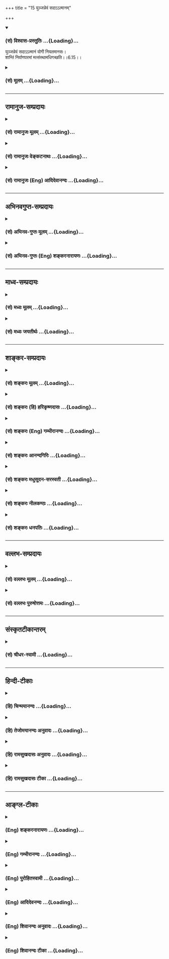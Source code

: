 +++
title = "15 युञ्जन्नेवं सदाऽऽत्मानम्"

+++
<div class="js_include" newlevelforh1="3" title="(सं) विश्वास-प्रस्तुतिः" unfilled url="/purANam/mahAbhAratam/06-bhIShma-parva/02-bhagavad-gItA-parva/saMskRtam/vishvAsa-prastutiH/06_Atma-saMyama-yogaH_a/15_yunjannevaM_sadA-.md">
<details open><summary><h3>(सं) विश्वास-प्रस्तुतिः ...{Loading}...</h3></summary>

युञ्जन्नेवं सदाऽऽत्मानं योगी नियतमानसः।  
शान्तिं निर्वाणपरमां मत्संस्थामधिगच्छति।।6.15।।
</details>
</div>
<div class="js_include collapsed" newlevelforh1="3" title="(सं) मूलम्" unfilled url="/purANam/mahAbhAratam/06-bhIShma-parva/02-bhagavad-gItA-parva/saMskRtam/mUlam/06_Atma-saMyama-yogaH_a/15_yunjannevaM_sadA-.md">
<details><summary><h3>(सं) मूलम् ...{Loading}...</h3></summary>

युञ्जन्नेवं सदाऽऽत्मानं योगी नियतमानसः।  
शान्तिं निर्वाणपरमां मत्संस्थामधिगच्छति।।6.15।।
</details>
</div>


_________________
## रामानुज-सम्प्रदायः
<div class="js_include collapsed" newlevelforh1="3" title="(सं) रामानुजः मूलम्" unfilled url="/purANam/mahAbhAratam/06-bhIShma-parva/02-bhagavad-gItA-parva/saMskRtam/rAmAnujaH/mUlam/06_Atma-saMyama-yogaH_a/15_yunjannevaM_sadA-.md">
<details><summary><h3>(सं) रामानुजः मूलम् ...{Loading}...</h3></summary>

।।6.15।।**एवं** मयि परस्मिन् ब्रह्मणि पुरुषोत्तमे मनसः शुभाश्रये **सदा
आत्मानं** मनो **युञ्जन् नियतमानसः** निश्चलमानसः
मत्स्पर्शपवित्रीकृतमानसतया निश्चलमानसः **मत्संस्थां निर्वाणपरमां
शान्तिम् अधिगच्छति** निर्वाणकाष्ठारूपां मत्संस्थां मयि संस्थितां
शान्तिम् अधिगच्छति। एवम् आत्मयोगम् आरभमाणस्य मनोनैर्मल्यहेतुभूतां मनसो
भगवति शुभाश्रये स्थितिम् अभिधाय अन्यद् अपि योगोपकरणम् आह

</details>
</div>
<div class="js_include collapsed" newlevelforh1="3" title="(सं) रामानुजः वेङ्कटनाथः" unfilled url="/purANam/mahAbhAratam/06-bhIShma-parva/02-bhagavad-gItA-parva/saMskRtam/rAmAnujaH/venkaTanAthaH/06_Atma-saMyama-yogaH_a/15_yunjannevaM_sadA-.md">
<details><summary><h3>(सं) रामानुजः वेङ्कटनाथः ...{Loading}...</h3></summary>

  
  
।।6.15।। जीवात्मयोगप्रकरणेमच्चित्तो मत्परः 6।14 इति परमात्मचिन्तनं
किमर्थं विधीयते इत्यत्रोच्यते युञ्जन्नेवम् इति। एवमित्यनुवादेमच्चित्तः
मत्परः इत्युक्तमच्छब्दाभिप्रेतं परत्वादिकं विवृण्वन्नाह एवं
मयीति। परस्मिन् ब्रह्मणीत्यनेन सर्वकारणत्वेन सर्वात्मत्वादिकं विवक्षितम्।
तथात्वेऽपि समस्तवैलक्षण्येन तद्गतदोषासंस्पर्शो
देवताविशेषनिष्कर्षश्चपुरुषोत्तमशब्दाभिप्रेतः। उक्ताकारविशिष्टत्वाच्च
मनसः शुभाश्रयत्वम्। एतेन
शुभाश्रयप्रकरणान्तरोक्तदिव्यमङ्गलविग्रहविशिष्टत्वमप्यभिप्रेतम्।
तत्रात्मशब्दः प्रकृतानुवादपरतया मनोविषयः। युञ्जन् इत्यस्य प्रयोजनं
नियतमानसत्वम् तच्च निश्चलमानसत्वम्। तदुत्पत्तौ
हेतोरवान्तरव्यापारोऽयमित्यभिप्रायेणाह मत्स्पर्शेति। मत्संस्थाम्
इत्यादिपरमप्रयोजनम्। निर्वाणपरमाम् इत्यत्र निर्वाणं परमं यस्या इति समासे
विशेषणव्यत्यासास्वारस्यम्। निर्वाणहेतुशान्तेश्चनियतमानसः इत्यनेन
सिद्धत्वात् पुनरुक्तिश्च स्यात् परमशब्दश्चास्वरसः अतो निर्वाणस्य
परमामिति समासः परमशब्दश्च परमावस्थाविषय इत्यभिप्रायेणाह निर्वाणकाष्ठेति।
परमात्मनि संस्थिता च शान्तिरशनायादिषडूर्भिराहित्यरूपा। यद्वामयि
संस्थितां शान्तिमित्येतदेवशुभाश्रये स्थितिम् इत्यन्तेन विवृतण्।  
  

</details>
</div>
<div class="js_include collapsed" newlevelforh1="3" title="(सं) रामानुजः (Eng) आदिदेवानन्दः" unfilled url="/purANam/mahAbhAratam/06-bhIShma-parva/02-bhagavad-gItA-parva/saMskRtam/rAmAnujaH/english/AdidevAnandaH/06_Atma-saMyama-yogaH_a/15_yunjannevaM_sadA-.md">
<details><summary><h3>(सं) रामानुजः (Eng) आदिदेवानन्दः ...{Loading}...</h3></summary>

6.15 'Ever applying his mind on Me,' i.e., the Supreme Brahman, the
Supreme Person and the holy and auspicious object of meditation, 'the
Yogin of controlled mind,' i.e., one having his mind steady because of
his being purified in mind through contact with Me, comes to the peace
which abides in Me, which is of the highest degree of beatitude. That
means he comes to the peace which is the supreme end of beatitude which
abides in Me. For the person who commences Yoga of the self, Sri Krsna,
after thus teaching how the mind should be fixed on the Lord, who is the
holy and auspicious object of meditation, proceeds in order to effect
the purification of the mind, to speak of the other side of Yoga:

</details>
</div>


_________________
## अभिनवगुप्त-सम्प्रदायः
<div class="js_include collapsed" newlevelforh1="3" title="(सं) अभिनव-गुप्तः मूलम्" unfilled url="/purANam/mahAbhAratam/06-bhIShma-parva/02-bhagavad-gItA-parva/saMskRtam/abhinava-guptaH/mUlam/06_Atma-saMyama-yogaH_a/15_yunjannevaM_sadA-.md">
<details><summary><h3>(सं) अभिनव-गुप्तः मूलम् ...{Loading}...</h3></summary>

।।6.10 6.15।। ननु जितात्मनः इत्युक्तम् तत्कथं तज्जय इत्याशङ्क्य
आरुरुक्षोः कश्चिदुपायः कायसमत्वादिकः +++(SN कायसमुद्धारकः)+++ चित्तसंयम
उपदिश्यते योगीत्यादि अधिगच्छतीत्यन्तम्। आत्मानं च चित्तं च युञ्जीत
एकाग्रीकुर्यात्। सततमिति न परिमितं कालम्। एकाकित्वादिषु सत्सु
एतद्युज्यते +++(N युञ्जीत)+++ नान्यथा। आसनस्थैर्यात् कालस्थैर्ये +++(S
कालस्थैर्यम्)+++ चित्तस्थैर्यम्। चित्तक्रियाः संकल्पात्मनः
अन्याश्चेन्द्रियक्रिया येन यताः नियमं नीताः। धारयन् यत्नेन।
नासिकाग्रस्यावलोकने सति दिशामनवलोकनम्। मत्परमतया युक्त आसीत +++(N आसीत्)+++
इत्यर्थः +++(S omits इत्यर्थः)+++। एवमात्मानं युञ्जतः समादधतः शान्तिर्जायते
यस्यां संस्थापर्यन्तकाष्ठा मत्प्राप्तिः +++(K प्राप्तिर्योगोऽस्तीति)+++।

</details>
</div>
<div class="js_include collapsed" newlevelforh1="3" title="(सं) अभिनव-गुप्तः (Eng) शङ्करनारायणः" unfilled url="/purANam/mahAbhAratam/06-bhIShma-parva/02-bhagavad-gItA-parva/saMskRtam/abhinava-guptaH/english/shankaranArAyaNaH/06_Atma-saMyama-yogaH_a/15_yunjannevaM_sadA-.md">
<details><summary><h3>(सं) अभिनव-गुप्तः (Eng) शङ्करनारायणः ...{Loading}...</h3></summary>

6.10-15 Yogi etc. upto adhigacchati. Self : the mind. Let him yoke it :
let him make it single-pointed. Always : not for a limited period of
time. If the conditions like remaining alone etc., are fulfilled, this
\[controlling of mind\] is possible and not otherwise. On account of the
firmness of seat, the time-nerve (or the body ;) remains firm and due to
this, mind remains firm. He, by whom the mental activities i.e., those
that are in the form of intention, and other activities of the
sense-organs are subdued i.e., are brought under full control; \[he is
the person of the subdued mental and sensual activities\]. Holding :
i.e., with effort. If the nose-tip is looked at, \[it is possible\] not
to look at \[different\] directions. Let him remain endowed with the
state of having Me alone as supreme goal. This is the meaning \[here\].
He who yokes i.e., concentrates his self (mind) in this manner, there
arises for him Peace in which the culmination - as far as the end-is the
same as attaining Me.

</details>
</div>


_________________
## माध्व-सम्प्रदायः
<div class="js_include collapsed" newlevelforh1="3" title="(सं) मध्वः मूलम्" unfilled url="/purANam/mahAbhAratam/06-bhIShma-parva/02-bhagavad-gItA-parva/saMskRtam/madhvaH/mUlam/06_Atma-saMyama-yogaH_a/15_yunjannevaM_sadA-.md">
<details><summary><h3>(सं) मध्वः मूलम् ...{Loading}...</h3></summary>

।।6.15।। निर्वाणपरमां शरीरत्यागोत्तरकालीनाम्।

</details>
</div>
<div class="js_include collapsed" newlevelforh1="3" title="(सं) मध्वः जयतीर्थः" unfilled url="/purANam/mahAbhAratam/06-bhIShma-parva/02-bhagavad-gItA-parva/saMskRtam/madhvaH/jayatIrthaH/06_Atma-saMyama-yogaH_a/15_yunjannevaM_sadA-.md">
<details><summary><h3>(सं) मध्वः जयतीर्थः ...{Loading}...</h3></summary>

।।6.15।। ननु शान्तिर्निर्वाणमिति मोक्षपर्यायौ तत्कथं
शान्तेर्निर्वाणपरमत्वं इत्यत आह **निर्वाणे**ति। न
जीवन्मुक्तिमात्रमित्यर्थः। उपशान्तेर्योगकारणत्वात् योगफलत्वमनुपपन्नम्।

</details>
</div>


_________________
## शाङ्कर-सम्प्रदायः
<div class="js_include collapsed" newlevelforh1="3" title="(सं) शङ्करः मूलम्" unfilled url="/purANam/mahAbhAratam/06-bhIShma-parva/02-bhagavad-gItA-parva/saMskRtam/shankaraH/mUlam/06_Atma-saMyama-yogaH_a/15_yunjannevaM_sadA-.md">
<details><summary><h3>(सं) शङ्करः मूलम् ...{Loading}...</h3></summary>

।।6.15।। **युञ्जन्** समाधानं कुर्वन् **एवं** यथोक्तेन विधानेन **सदा
आत्मानं सर्वदा योगी नियतमानसः** नियतं संयतं मानसं मनो यस्य सोऽयं
नियतमानसः **शान्तिम्** उपरतिं **निर्वाणपरमां** निर्वाणं मोक्षः तत् परमा
निष्ठा यस्याः शान्तेः सा निर्वाणपरमा तां निर्वाणपरमाम्. **मत्संस्थां**
मदधीनाम् **अधिगच्छति** प्राप्नोति।। इदानीं योगिनः आहारादिनियम उच्यते

</details>
</div>
<div class="js_include collapsed" newlevelforh1="3" title="(सं) शङ्करः (हि) हरिकृष्णदासः" unfilled url="/purANam/mahAbhAratam/06-bhIShma-parva/02-bhagavad-gItA-parva/saMskRtam/shankaraH/hindI/harikRShNadAsaH/06_Atma-saMyama-yogaH_a/15_yunjannevaM_sadA-.md">
<details><summary><h3>(सं) शङ्करः (हि) हरिकृष्णदासः ...{Loading}...</h3></summary>

।।6.15।। अब योगका फल कहा जाता है नियत मनवाला योगी अर्थात् जिसका मन जीता
हुआ है ऐसा योगी उपर्युक्त प्रकारसे सदा आत्माका समाधान करता हुआ अर्थात्
मनको परमात्मामें स्थिर करताकरता मुझमें स्थित निर्वाणदायिनी शान्तिको
उपरतिको पाता है अर्थात् जिस शान्तिकी परमनिष्ठा अन्तिम स्थिति मोक्ष है
एवं जो मुझमें स्थित है मेरे अधीन है ऐसी शान्तिको प्राप्त होता है।

</details>
</div>
<div class="js_include collapsed" newlevelforh1="3" title="(सं) शङ्करः (Eng) गम्भीरानन्दः" unfilled url="/purANam/mahAbhAratam/06-bhIShma-parva/02-bhagavad-gItA-parva/saMskRtam/shankaraH/english/gambhIrAnandaH/06_Atma-saMyama-yogaH_a/15_yunjannevaM_sadA-.md">
<details><summary><h3>(सं) शङ्करः (Eng) गम्भीरानन्दः ...{Loading}...</h3></summary>

6.15 Yunjan, concentrating; atmanam, the mind; evam, thus, according to
the methods shown above; sada, for ever; the yogi, niyata-manasah, of
controlled mind; adhi-gacchati, achieves; santim, the Peace, the
indifference to worldly attachments and possessions; nirvana-paramam,
which culminates in Liberation; and mat-samstham, which abides in Me.
Now are bieng mentioned the rules about the yogi's food etc.:

</details>
</div>
<div class="js_include collapsed" newlevelforh1="3" title="(सं) शङ्करः आनन्दगिरिः" unfilled url="/purANam/mahAbhAratam/06-bhIShma-parva/02-bhagavad-gItA-parva/saMskRtam/shankaraH/AnandagiriH/06_Atma-saMyama-yogaH_a/15_yunjannevaM_sadA-.md">
<details><summary><h3>(सं) शङ्करः आनन्दगिरिः ...{Loading}...</h3></summary>

।।6.15।। संप्रति परमफलकथनपरत्वेनानन्तरश्लोकमादत्ते **अथेति।** योगस्वरूपं
तदङ्गमासनद्वयं तत्कर्तृविशेषणमित्यस्यार्थस्य
प्रकथनानन्तरमित्यथशब्दार्थः। आत्मानं युञ्जन्निति संबन्धः। आत्मशब्दो
मनोविषयः। यथोक्तो विधिरासनादिः। उक्तविशेषणत्रयद्योतनार्थं सदेत्युक्तम्।
योगी ध्यायी संन्यासीत्यर्थः। मनःसंयमस्य योगं प्रत्यसाधारणत्वं दर्शयति
**नियतेति।** शान्तिशब्दितोपरतेः सर्वसंसारनिवृत्तिपर्यवसायित्वं मत्वा
विशिनष्टि **निर्वाणेति।** यथोक्ताया
मुक्तेर्ब्रह्मस्वरूपावस्थानादनर्थान्तरत्वमाह **मत्संस्थामिति।** मदधीनां
मदात्मिकामित्यर्थः।

</details>
</div>
<div class="js_include collapsed" newlevelforh1="3" title="(सं) शङ्करः मधुसूदन-सरस्वती" unfilled url="/purANam/mahAbhAratam/06-bhIShma-parva/02-bhagavad-gItA-parva/saMskRtam/shankaraH/madhusUdana-sarasvatI/06_Atma-saMyama-yogaH_a/15_yunjannevaM_sadA-.md">
<details><summary><h3>(सं) शङ्करः मधुसूदन-सरस्वती ...{Loading}...</h3></summary>

।।6.15।। एवं संप्रज्ञातसमाधिनासीनस्य किं स्यादित्युच्यते एवं
रहोवस्थानादिपूर्वोक्तनियमेनात्मानं मनो युञ्जन्नभ्यासवैराग्याभ्यां
समाहितं कुर्वन् योगी सदा योगाभ्यासपरोऽभ्यासातिशयेन नियतं निरुद्धं मानसं
मनो येन। नियता निरुद्धा मानसा मनोवृत्तिरूपा विकारा येनेति वा नियतमानसः
सन् शान्तिं सर्ववृत्त्युपरतिरूपां प्रशान्तवाहितां निर्वाणपरमां
तत्त्वसाक्षात्कारोत्पत्तिद्वारेण
सकार्याविद्यानिवृत्तिरूपमुक्तिपर्यवसायिनीं मत्संस्थां
मत्स्वरूपपरमानन्दरूपां निष्ठामधिगच्छति नतु
सांसारिकाण्यैश्वर्याण्यनात्मविषयसमाधिफलान्यधिगच्छति
तेषामपवर्गोपयोगिसमाध्युपसर्गत्वात्। तथाच तत्तत्समाधिफलान्युक्त्वाह
भगवान्पतञ्जलिःते समाधावुपसर्गा व्युत्थाने सिद्धयः इतिस्थान्युपनिमन्त्रणे
सङ्गस्मयाकरणं पुनरनिष्टप्रङ्गात् इति च। स्थानिनो देवाः। तथाचोद्दालको
देवैरामन्त्रितोऽपि तत्र सङ्गमादरं स्मयं गर्वं चाकृत्वा देवानवज्ञाय
पुनरनिष्टप्रसङनिवारणाय निर्विकल्पकमेव समाधिमकरोदिति वसिष्ठेपाख्यायते।
मुमुभिर्हेयश्च समाधिः सूत्रितः
पतञ्जलिनावितर्कविचारानन्दास्मितानुगमात्संप्रज्ञातः। सम्यक्
संशयविपर्ययानध्यवसायरहितत्वेन प्रज्ञायते प्रकर्षेण विशेषरूपेण ज्ञायते
भाव्यस्वरूपं येन स संप्रज्ञातः समाधिर्भावनाविशेषः। भावना हि भावस्य
विषयान्तरपरिहारेण चेतसि पुनःपुनर्निवेशनम्। भाव्यं च त्रिविधं
ग्राह्यग्रहणग्रहीतृभेदात्। ग्राह्यमपि द्विविधं स्थूलसूक्ष्मभेदात्।
तदुक्तंक्षीणवृत्तेरभिजातस्येव मणेर्ग्रहीतृग्रहणग्राह्येषु
तत्स्थतदञ्जनतासमापत्तिः इति। क्षीणा राजसतामसवृत्तयो यस्य तस्य चित्तस्य
ग्रहीतृग्रहणग्राह्येष्वात्मेन्द्रियविषयेषु तत्स्थता तत्रैवैकाग्रकता।
तदञ्जनता तन्मयता। न्यग्भूते चित्ते भाव्यमानस्यैवोत्कर्ष इति यावत्।
तथाविधा समापत्तिस्तद्रूपः परिणामो भवति। यथाभिजातस्य निर्मलस्य
स्फटिकमणेस्तत्तदुपाश्रयवशात्तत्तद्रूपापत्तिरेवं निर्मलस्य चित्तस्य
तत्तद्भावनीयवस्तूपरागतत्तद्रूपापत्तिः समापत्तिः समाधिरिति च पर्यायः।
यद्यपि ग्रहीतृग्रहणग्राह्येष्वित्युक्तं तथापि
भूमिकाक्रमवशाद्ग्राह्यग्रहणग्रहीतृष्विति बोद्धव्यम्। यतः प्रथमं
ग्राह्यनिष्ठ एव समाधिर्भवति ततो ग्रहणनिष्ठस्ततो ग्रहीतृनिष्ठ इति।
ग्रहीत्रादिक्रमोऽप्यग्रे व्याख्यास्यते। तत्र यदा स्थूलं
महाभूतेन्द्रियात्मकषोडशविकाररूपं विषयमादाय पूर्वापरानुसंधानेन
शब्दार्थोल्लेखेन च भावना क्रियते तदा सवितर्कः समाधिः। अस्मिन्नेवालम्बने
पूर्वापरानुसंधानशब्दार्थोल्लेखशून्यत्वेन यदा भावना प्रवर्तते तदा
निर्वितर्कः। एतावुभावप्यत्र वितर्कशब्देनोक्तौ। तन्मात्रान्तःकरणलक्षणं
सूक्ष्मं विषयमालम्ब्य तस्य देशकालधर्मावच्छेदेन यदा भावना प्रवर्तते तदा
सविचारः। अस्मिन्नेवालम्बने देशकालधर्मावच्छेदं विना धर्मिमात्रावभासित्वेन
यदा भावना प्रवर्तते तदा निर्विचारः। एतावुभावप्यत्र विचारशब्देनोक्तौ।
तथाच भाष्यंवितर्कश्चित्तस्य स्थूल आलम्बने आभोगः सूक्ष्मे विचारः इति। इयं
ग्राह्यसमापत्तिरिति व्यपदिश्यते। यदा रजस्तमोलेशानुविद्धमन्तःकरणसत्त्वं
भाव्यते तदा गुणभावाच्चिच्छक्तेः सुखप्रकाशमयस्य सत्त्वस्य
भाव्यमानस्योद्रेकात्सानन्दः समाधिर्भवति। अस्मिन्नेव समाधौ ये
बद्धधृतयस्तत्त्वान्तरं प्रधानपुरुषरूपं न पश्यन्ति ते विगत
देहाहंकारत्वाद्विदेहशब्देनोच्यन्ते। इयं ग्रहणसमापत्तिः। ततःपरं
रजस्तमोलेशानभिभूतं शुद्धं सत्त्वमालम्बनीकृत्य या भावनप्रवर्तते तस्यां
ग्राह्यस्य सत्त्वस्य न्यग्भावाच्चितिशक्तेरुद्रेकात्सत्तामात्रावशेषत्वेन
समाधिः सास्मित इत्युच्यते। नचाहंकारास्मितयोरभेदः शङ्कनीयः।
यतोयत्रान्तःकरणमहमित्युल्लेखेन विषयान्वेदयते सोऽहंकारः। यत्र
त्वन्तर्मुखतया प्रतिलोम परिणामेन प्रकृतिलीने चेतसि सत्तामात्रमवभाति
सास्मिता। अस्मिन्नेव समाधौ ये कृतपरितोषास्ते परं पुरुषमपश्यन्तश्चेतसः
प्रकृतौ लीनत्वात्प्रकृतिलया इत्युच्यन्ते। सेयं
ग्रहीतृसमापत्तिरस्मितामात्ररूपग्रहीतृनिष्ठत्वात्। येतु परं पुरुषं
विविच्य भावनायां प्रवर्तन्ते तेषामपि केवलपुरुषविषया
विवेकख्यातिर्गहीतृसमापत्तिरपि न सास्मितः
समाधिर्विवेकेनास्मितायास्त्यागात्। तत्र ग्रहीतृभानपूर्वकमेव ग्रहणभानं
तत्पूर्वकं च सूक्ष्मग्राह्यभानं तत्पूर्वकं च स्थूलग्राह्यभानमिति
स्थूलविषयो द्विविधोऽपि वितर्कश्चतुष्टयानुगतः द्वितीयो
वितर्कविकलस्त्रितयानुगतः तृतीयोऽवितर्कविचाराभ्यां विकलो विक्रीयानुगतः
चतुर्थो वितर्क विचारानन्दैर्विकलोऽस्मितामात्र इति चतुरवस्थोऽयं
संप्रज्ञात इति। एवं सवितर्कः सविचारः सानन्दः सास्मितश्च
समाधिरन्तर्धानादिसिद्धिहेतुतया मुक्तिहेतुसमाधिविरोधित्वाद्धेय एव
मुमुक्षुभिः। ग्रहीतृग्रहणयोरपि चित्तवृत्तिविषयतादशायां ग्राह्यकोटौ
निक्षेपाद्धेयोपादेयविभागकथनाय ग्राह्यसमापत्तिरेव विवृता सूत्रकारेण।
चतुर्विधा हि ग्राह्यसमापत्तिः स्थूलग्राह्यगोचरा द्विविधा सवितर्का
निर्वितर्का च। सूक्ष्मग्राह्यगोचरापि द्विविधा सविचारा निर्विचारा च।
तत्रशब्दार्थज्ञानविकल्पैः संकीर्णा सवितर्का शब्दार्थज्ञानविकल्पसंभिन्ना
स्थूलार्थावभासरूपा सवितर्का समापत्तिः स्थूलगोचरा
सविकल्पकवृत्तिरित्यर्थः। स्मृतिपरिशुद्धौ स्वस्वरूपशून्ये
वार्थमात्रनिर्भासा निर्वितर्का। तस्मिन्नेव स्थूल आलम्बने
शब्दार्थस्मृतिप्रविलये प्रत्युदितस्पष्टग्राह्याकारप्रतिभासितया
न्यग्भूतज्ञानांशत्वेन स्वरूपशून्यैव निर्वितर्का समापत्तिः। स्थूलगोचरा
निर्विकल्पकवृत्तिरित्यर्थः। एतयैव सविचारा निर्विचारा च सूक्ष्मविषया
व्याख्याता। सूक्ष्मस्तन्मात्रादिर्विषयो यस्याः सा सूक्ष्मविषया
समापत्तिर्द्विविधा सविचारा निर्विचारा च। सविकल्पकनिर्विकल्पकभेदेन। एतयैव
सवितर्कया निर्वितर्कया च स्थूलविषयया समापत्त्या व्याख्याता।
शब्दार्थज्ञानविकल्पसहितत्वेन देशकालधर्माद्यवच्छिन्नः सूक्ष्मोऽर्थः
प्रतिभाति यस्यां सा सविचारा। शब्दार्थज्ञानविकल्परहितत्वेन
देशकालधर्माद्यनवच्छिन्नत्वेन च धर्मिमात्रतया सूक्ष्मोऽर्थः प्रतिभाति
यस्यां सा निर्विचारा। सविचारनिर्विचारयोः
सूक्ष्मविषयत्वविशेषणात्सवितर्कनिर्वितर्कयोः
स्थूलविषयत्वमर्थाद्व्याख्यातम्। सूक्ष्मविषयत्वं चालिङ्गपर्यवसानम्।
सविचाराया निर्विचारायाश्च समापत्तेर्यत्सूक्ष्मविषयत्वमुक्तं
तदलिङ्गपर्यन्तं द्रष्टव्यम्। तेन
सानन्दसास्मितयोर्ग्रहीतृग्रहणसमापत्त्योरपि ग्राह्मसमापत्तावेवान्तर्भाव
इत्यर्थः। तथाहि पार्थिवस्याणोर्गन्धतन्मात्रं सूक्ष्मो विषयः आप्यस्यापि
रसतन्मात्रं तैजसस्य रूपतन्मात्रं वायवीयस्य स्पर्शतन्मात्रं नभसः
शब्दतन्मात्रं तेषामहंकारस्तस्य लिङ्गमात्रं महत्तत्त्वं तस्याप्यलिङ्गं
प्रधानं सूक्ष्मो विषयः। सप्तानामपि प्रकृतीनां प्रधान एव
सूक्ष्मताविश्रान्तेस्तत्पर्यन्तमेव सूक्ष्मविषयत्वमुक्तम्। यद्यपि
प्रधानादपि पुरुषः सूक्ष्मोऽस्ति तथाप्यन्वयिकारणत्वाभावात्तस्य
सर्वान्वयिकारणे प्रधान एव निरतिशयं सौक्ष्म्यं व्याख्यातम्। पुरुषस्तु
निमित्तकारणं सदपि नान्वयिकारणत्वेन सूक्ष्मतामर्हति।
अन्वयिकारणत्वाविवक्षायां तु पुरुषोऽपि सूक्ष्मो भवत्येवेति द्रष्टव्यम्। ता
एव सबीजः समाधिः। ताश्चतस्त्रः समापत्तयो ग्राह्येण बीजेन सह वर्तन्त इति
सबीजः समाधिर्वितर्कविचारानन्दास्मितानुगमात्संप्रज्ञात इति प्रागुक्तः।
स्थूलेऽर्थे सवितर्को निर्वितर्कः। सूक्ष्मेऽर्थे सविचारो निर्विचार इति।
तत्रान्तिमस्य फलमुच्यते। निर्विचारवैशारद्येऽध्यात्मप्रसादः स्थूलविषयत्वे
तुल्येऽपि सवितर्कशब्दार्थज्ञानविकल्पसंकीर्णमपेक्ष्य तद्रहितस्य
निर्विकल्परूपस्य निर्वितर्कस्य प्राधान्यम्। ततः सूक्ष्मविषयस्य
सविकल्पकप्रतिभासरूपस्य सविचारस्य ततोऽपि सूक्ष्मविषयस्य
निर्विकल्पकप्रतिभासरूपस्य निर्विचारस्य प्राधान्यम्। तत्र पूर्वेषां
त्रयाणां निर्विचारार्थत्वान्निर्विचारफलेनैव फलवत्त्वं निर्विचारस्य तु
प्रकृष्टाभ्यासबलाद्वैशारद्ये रजस्तमोऽनभिभूतसत्त्वोद्रेके
सत्यध्यात्मप्रसादः। क्लेशवासनारहितस्य चित्तस्य भूतार्थविषयः क्रमाननुरोधी
स्फुटः प्रज्ञालोकः प्रादुर्भवति। तथाच भाष्यम्प्रज्ञाप्रसादमारुह्य
अशोच्यः शोचतो जनान्। भूमिष्ठानिव शैलस्थः सर्वान्प्राज्ञोऽनुपश्यति।।
इति। ऋतंभरा तत्र प्रज्ञा। तत्र तस्मिन्प्रज्ञाप्रसादे सति समाहितचित्तस्य
योगिनो या प्रज्ञा जायते सा ऋतंभरा ऋंत सत्यमेव बिभर्ति न तत्र
विपर्यासगन्धोऽप्यस्तीति यौगिक्येवेयं समाख्या। सा चोत्तमो योगः। तथाच
भाष्यम्आगमेनानुमानेन ध्यानाभ्यासरसेन च। त्रिधा प्रकल्पयन्प्रज्ञां लभते
योगमुत्तमम्।। इति। सातुश्रुतानु मानप्रज्ञाभ्यामन्यविषया विशेषार्थत्वात्
श्रुतमागमविज्ञानं तत्सामान्यविषयमेव। नहि विशेषेण सह कस्यचिच्छब्धस्य
संगतिर्ग्रहीतुं शक्यते। तथानुमानं सामान्यविषयमेव। नहि विशेषेण सह
कस्यचिद्व्याप्तिर्ग्रहीतुं शक्यते। तस्माच्छुतानुमानविषयो न विशेषः
कश्चिदस्ति। नचास्य सूक्ष्मव्यवहितविप्रकृष्टस्य वस्तुनो लोकप्रत्यक्षेण
ग्रहणमस्ति किंतु समाधिप्रज्ञानिर्ग्राह्य एव च सविशेषो भवति भूतसूक्ष्मगतो
वा पुरुषगतो वा। तस्मान्निर्विचारवैशारद्यसमुद्भवायां
श्रुतानुमानविलक्षणायां
सूक्ष्मव्यवहितविप्रकृष्टसर्वविशेषविषयायामृतंभरायामेव प्रज्ञायां योगिना
महान्प्रयत्न आस्थेय इत्यर्थः। ननु
क्षिप्तमूढविक्षिप्ताख्यव्युत्थानसंस्काराणामेकाग्रतायामपि
सवितर्कनिर्वितर्कसविचारजानां संस्काराणां सद्भावात्तैश्चाल्यमानस्य
चित्तस्य कथं निर्विचारवैशारद्यपूर्वकाध्यात्मप्रसादलभ्या ऋतंभरा प्रज्ञा
प्रतिष्ठिता स्यादत आह तज्जः संस्कारोऽन्यसंस्कारप्रतिबन्धी। तया ऋतंभरया
प्रज्ञया जनितो यः संस्कारः स तत्त्वविषयया प्रज्ञया जनितत्वेन
बलवत्त्वादन्यान्व्युत्थानजान्समाधिजांश्च
संस्कारानतत्त्वविषयप्रज्ञाजनितत्वेन दुर्बलान्प्रतिबध्नाति
स्वकार्याक्षमान्करोति नाशयतीति वा। तेषां संस्काराणामभिभवात्तत्प्रभवाः
प्रत्यया न भवन्ति। ततः समाधिरुपतिष्ठते। ततः समाधिजा प्रज्ञा। ततः
प्रज्ञाकृताः संस्कारा इति नवोनवः संस्कारातिशयो वर्धते। ततश्च प्रज्ञा।
ततश्च संस्कारा इति। ननुभवति
व्युत्थानसंस्काराणामतत्त्वविषयप्रज्ञाजनितानां
तत्त्वमात्रविषयसंप्रज्ञातसमाधिप्रज्ञाप्रभवैः संस्कारैः प्रतिबन्धस्तेषां
तु संस्काराणां प्रतिबन्धकाभावदेकाग्रभूमावेव सबीजः समाधिः स्यान्न तु
निर्बीजो निरोधभूमाविति तत्राह तस्यापि निरोधे सर्वनिरोधान्निर्बीजः समाधिः
तस्य संप्रज्ञातस्य समाधेरेकाग्रभूमिजन्यस्य
अपिशब्दात्क्षिप्तमूढविक्षिप्तानामपि निरोधे योगिप्रयत्नविशेषेण विलये सति
सर्वनिरोधात्समाधेः समाधिजस्य संस्कारस्यापि निरोधान्निर्बीजो
निरालम्बनोऽसंप्रज्ञातसमाधिर्भवति. सच चोपायः
प्राक्सूत्रितःविरामप्रत्ययाभ्यासपूर्वः संस्कारशेषोऽन्यः इति।
विरम्यतेऽनेनेति विरामो वितर्कविचारानन्दास्मितादिरूपचिन्तात्यागः। तस्य
प्रत्ययः कारणम्। परं वैराग्यमिति यावत्। विरामश्चासौ
प्रत्ययश्चित्तवृत्तिविशेष इति वा तस्याभ्यासः पौनःपुन्येन चेतसि निवेशनं
तदेव पूर्वं कारणं यस्य स तथा संस्कारमात्रशेषः सर्वथा निर्वृत्तिकोऽन्यः
पूर्वोक्तात्सबीजाद्विलक्षणो निर्बीजोऽसंप्रज्ञातसमाधिरित्यर्थः।
संप्रज्ञातस्य हि समाधेर्द्वावुपायावुक्तावभ्यासो वैराग्यं च। तत्र
सालम्बनत्वादभ्यासस्य न निरालम्बनसमाधिहेतुत्वं घटत इति निरालम्बनं परं
वैराग्यमेव हेतुत्वेनोच्यते। अभ्यासस्तु संप्रज्ञातसमाधिद्वारा
प्रणाड्योपयुज्यते। तदुक्तंत्रयमन्तरङगं पूर्वेभ्यः धारणाध्यानसमाधिरूपं
साधनत्रयं यमनियमासनप्राणायामप्रत्याहाररूपसाधनपञ्चकापेक्षया सबीजस्य
समाधेरन्तरङ्गं साधनम्। साधनकोटौ च समाधिशब्देनाभ्यास एवोच्यते। मुख्यस्य
समाधेः साध्यत्वात्। तदपि बहिरङ्गं निर्बीजस्य। अनिर्बीजस्य तु समाधेस्तदपि
त्रयं बहिरङ्गं परंपरयोपकारि तस्य तु परं वैराग्यमेवान्तरङ्गमित्यर्थः।
अयमपि द्विविधो भवप्रत्यय उपायप्रत्ययश्च। भवप्रत्ययो विदेहप्रकृतिलयानाम्
विदेहानां सानन्दानां प्रकृतिलयानां च सास्मितानां देवानां
प्राग्व्याख्यातानां जन्मविशेषादोषधिविशेषान्मन्त्रविशेषात्तपोविशेषाद्वा
यः समाधिः स भवप्रत्ययः। भवः संसार आत्मनात्मविवेकाभावरूपः प्रत्ययः कारणं
यस्य स तथा। जन्ममात्रहेतुको वा पक्षिणामाकाशगमनवत् पुनः
संसारहेतुत्वान्मुमुक्षुभिर्हेय
इत्यर्थः। श्रद्धावीर्यस्मृतिसमाधिप्रज्ञापूर्वक इतरेषाम्
जन्मौषधिमन्त्रतपःसिद्धव्यतिरिक्तानामात्मानात्मविवेकदर्शिनां तु यः समाधिः
स श्रद्धादिपूर्वकः। श्रद्धादयः पूर्वे उपाया यस्य स तथा। उपायप्रत्यय
इत्यर्थः। तेषु श्रद्धा योगविषये चेतसः प्रसादः। सा हि जननीव योगिनं पाति।
ततः श्रद्दधानस्य विवेकार्थिनो वीर्यमुत्साह उपजायते। समुपजातवीर्यस्य
पाश्चात्त्यासु भूमिषु स्मृतिरुत्पद्यते तत्स्मरणाच्च चित्तमनाकुलं
सत्समाधीयते। समाधिरत्रैकाग्रता। समाहितचित्तस्य प्रज्ञा भाव्यगोचरा
विवेकेन जायते। तदभ्यासात्पराच्च वैराग्याद्भवत्यसंप्रज्ञातः
समाधिर्मुमुक्षूणामित्यर्थः। प्रतिक्षणपरिणामिनो हि भावा ऋते चितिशक्तेः इति
न्यायेन तस्यामपि सर्ववृत्तिनिरोधावस्थायां
चित्तपरिणामप्रवाहस्तज्जन्यसंस्कारप्रवाहश्च भवत्येवेत्यभिप्रेत्य
संस्कारशेष इत्युक्तम्। तस्य च संस्कारस्य प्रयोजनमुक्तन्ततः
प्रशान्तवाहिता संस्कारात् इति। प्रशान्तवाहिता नामावृत्तिकस्य चित्तस्य
निरिन्धनाग्निवत्प्रतिलोमपरिणामेनोपशमः। यथा समिदाज्याद्याहुतिप्रक्षेपे
वह्निरुत्तरोत्तरवृद्ध्या प्रज्वलति समिदादिक्षये तु प्रथमक्षणे
किंचिच्छाम्यति उत्तरोत्तरक्षणेषु त्वधिकमधिकं शाम्यतीति क्रमेण
शान्तिर्वर्धते तथा निरुद्धचित्तस्योत्तरोत्तराधिकः प्रशमः प्रवहति। तत्र
पूर्वप्रशमजनितः संस्कार एवोत्तरोत्तरप्रशमस्य कारणम्। यदा च
निरिन्धनाग्निवच्चित्तं क्रमेणोपशाम्यद्व्युत्थानसमाधिनिरोधसंस्कारैः सह
स्वस्यां प्रकृतौ लीयते तदा समाधिपरिपाकप्रभवेन वेदान्तवाक्यजेन
सम्यग्दर्शनेनाविद्यायां निवृत्तायां तद्धेतुकदृग्दृश्यसंयोगाभावाद्वृत्तौ
पञ्चविधायामपि निवृत्तायां स्वरूपप्रतिष्ठः पुरुषः शुद्धः केवलो मुक्त
इत्युच्यते। तदुक्तंतदा द्रष्टुः स्वरूपेणावस्थानम् इति। तदा
सर्ववृत्तिनिरोधे। वृत्तिदशायां तु नित्यापरिणामिचैतन्यरूपत्वेन तस्य
सर्वदा शुद्धत्वेऽप्यनादिना
दृश्यसंयोगेनाविद्यकेनान्तःकरणतादात्म्याध्यासादन्तःकरणवृत्तिसारूप्यं
प्राप्नुवन्नभोक्तापि भोक्तेव दुःखानां भवति। तदुक्तंवृत्तिसारूप्यमितरत्र।
इतरत्र वृत्तिप्रादुर्भावे। एतदेव विवृतंद्रष्टृदृश्योपरक्तं चित्तं
सर्वार्थम् चित्तमेव द्रष्टृदृश्योपरक्तं विषयिविषयनिर्भासं
चेतनाचेतनस्वरूपापन्नं विषयात्मकमप्यविषयात्मकमिवाचेतनमपि चेतनमिव
स्फटिकमणिकल्पं सर्वार्थमित्युच्यते। तदनेन चित्तसारूप्येण भ्रान्ताः
केचित्तदेव चेतनमित्याहुः तदसंख्येयवासनाभिश्चित्तमपि परार्थं
संहत्यकारित्वात्। यस्य भोगापवर्गार्थं तत्स एव परश्चेतनोऽसंहतः पुरुषो नतु
घटादिवत्संहत्यकारि चित्तं चेतनमित्यर्थः। एवंचविशेषदर्शिन
आत्मभावभावनानिवृत्तिः। एवं योऽन्तःकरणपुरुषयोर्विशेषदर्शी तस्य यान्तःकरणे
प्रागविवेकवशादात्मभावनासीत्सा निवर्तते। भेददर्शने सत्यभेदभ्रमानुपपत्तेः।
सत्त्वपुरुषयोर्विशेषदर्शनं च भगवदर्पितनिष्कामकर्मसाध्यम्। तल्लिङंग च
योगभाष्ये दर्शितम् यथा प्रावृषि तृणाङ्कुरस्योद्भेदेन तद्बीजसत्तानुमीयते
तथा मोक्षमार्गश्रवणेन सिद्धान्तरुचिवशाद्यस्य लोमहर्षाश्रुपातौ दृश्येते
तत्राप्यस्ति विशेषदर्शनबीजमपवर्गभागीयं कर्माभिनिर्वर्तितमित्यनुमीयते।
यस्य तु तादृशं कर्मबीजं नास्ति तस्य मोक्षमार्गश्रवणे पूर्वपक्षयुक्तिषु
रुचिर्भवत्यरुचिश्च सिद्धान्तयुक्तिषु। तस्य कोऽहमासं
कथमहमासमित्यादिरात्मभावभावना स्वाभाविकी प्रवर्तते। सा तु विशेषदर्शिनो
निवर्तत इति। एंव सति किं स्यादिति तदाह तदा विवेकनिम्नं कैवल्यप्राग्भारं
चित्तम्। निम्नं जलप्रवहणयोग्यो नीचदेशः। प्राग्भारस्तदयोग्य उच्चप्रदेशः।
चित्तं च सर्वदा प्रवर्तमानवृत्तिप्रवाहेण प्रवहज्जलतुल्यं
तत्प्रागात्मानात्मविवेकरूपविमार्गवाहिविषयभोगपर्यन्तमस्यासीत्। अधुना
त्वात्मानात्मविवेकमार्गवाहिकैवल्यपर्यन्तं संपद्यत इति। अस्मिंश्च
विवेकवाहिनि चित्ते येऽन्तरायास्ते सहेतुका निवर्तनीया इत्याह
सूत्राभ्यान्तच्छिद्रेषु प्रत्ययान्तराणि संस्कारेभ्यःहानमेषां
क्लेशवदुक्तम्। तस्मिन्विवेकवाहिनि चित्ते छिद्रेष्वन्तरालेषु
प्रत्ययान्तराणि व्युत्थानरूपाण्यहंममेत्येवंरूपाणि व्युत्थानानुभवजेभ्यः
संस्कारेभ्यः क्षीयमाणेभ्योऽपि प्रादुर्भवन्ति। एषां च संस्काराणां
क्लेशानामिव हानमुक्तं यथा क्लेशा अविद्यादयो ज्ञानाग्निना दग्धबीजभावा न
पुनश्चित्तभूमौ प्ररोहं प्राप्नुवन्ति तथा ज्ञानाग्निना दग्धबीजभावाः
संस्काराः प्रत्ययान्तराणि न प्ररोढुमर्हन्ति। ज्ञानाग्निसंस्कारास्तु
यावच्चित्तमनुशेरत इति। एवंच प्रत्ययान्तरानुदयेन विवेकवाहिनि चित्ते
स्थिरीभूते सतिप्रसंख्यानेऽप्यकुसीदस्य सर्वथा विवेकख्यातेर्धर्ममेघः
समाधिः प्रसंख्यानं सत्त्वपुरुषान्यताख्यातिः शुद्धात्मज्ञानमिति यावत्।
तत्र बुद्धेः सात्त्विके परिणामे कृतसंयमस्य सर्वेषां गुणपरिणामानां
स्वामिवदाक्रमणं सर्वाधिष्ठातृत्वम् तेषामेव च
शान्तोदिताव्यपदेश्यधर्मित्वेन स्थितानां यथावद्विवेकज्ञानं सर्वज्ञातृत्वं
च विशोका नाम सिद्धिः फलं तद्वैराग्याच्च
कैवल्यमुक्तंसत्त्वपुरुषान्यताख्यातिमात्रस्य सर्वभावाधिष्ठातृत्वं
सर्वज्ञातृत्वं चतद्वैराग्यादपि दोषबीजक्षये कैवल्यम् इति सूत्राभ्याम्।
तदेतदुच्यते तस्मिन्प्रसंख्याने सत्यप्यकुसीदस्य फलमलिप्सोः
प्रत्ययान्तराणामनुदये सर्वप्रकारैर्विवेकख्यातेः परिपोषाद्धर्ममेघः
समाधिर्भवति। इज्याचारदमाहिंसादानस्वाध्यायकर्मणाम्। अयं तु परमो धर्मो
यद्योगेनात्मदर्शनम्।। इति स्मृतेः धर्मं प्रत्यग्ब्रह्मैक्यसाक्षात्कारं
मेहति सिंचतीति धर्ममेघः तत्त्वसाक्षात्कारहेतुरित्यर्थः। ततः
क्लेशकर्मनिवृत्तिः। ततो धर्ममेघात्समाधेर्धर्माद्वा क्लेशानां
पञ्चविधानामविद्यास्मितारागद्वेषाभिनिवेशानां कर्मणां च
रक्तकृष्णशुक्लभेदेन त्रिविधानामविद्यामूलानामविद्याक्षये
बीजक्षयादात्यन्तिकी निवृत्तिः कैवल्यं भवति। कारणनिवृत्त्या
कार्यनिवृत्तेरात्यन्तिक्या उचितत्वादित्यर्थः। एवं स्थितेयुञ्जन्नेवं
सदात्मानम् इत्यनेन संप्रज्ञातः समाधिरेकाग्रभूमावुक्तः। नियतमानसः इत्यनेन
तत्फलभूतोऽसंप्रज्ञातसमाधिर्निरोधभूमावुक्तः। शान्तिमिति
निरोधसमाधिजसंस्कारफलभूता प्रशान्तवाहिता। निर्वाणपरमामिति धर्ममेघस्य
समाधेस्तत्त्वज्ञानद्वारा कैवल्यहेतुत्वम्। मत्संस्थामित्यनेनौपनिषदभिमतं
कैवल्यं दर्शितम्। यस्मादेवं महाफलो योगस्तस्मात्तं महता प्रयत्नेन
संपादयेदित्यभिप्रायः।

</details>
</div>
<div class="js_include collapsed" newlevelforh1="3" title="(सं) शङ्करः नीलकण्ठः" unfilled url="/purANam/mahAbhAratam/06-bhIShma-parva/02-bhagavad-gItA-parva/saMskRtam/shankaraH/nIlakaNThaH/06_Atma-saMyama-yogaH_a/15_yunjannevaM_sadA-.md">
<details><summary><h3>(सं) शङ्करः नीलकण्ठः ...{Loading}...</h3></summary>

।।6.15।। अस्याः फलमाह **युञ्जन्निति।** एवमनेन प्रकारेण सदा निरन्तरं
दीर्घकालं च आत्मानं मनो युञ्जन्समादधानो योगी नियतं ख्यातिफलादपि निगृहीतं
मानसं येन स नियतमानसः शान्तिं परमवैराग्यबलात्ख्यातिमपि निरुध्य
निर्विकल्पं पदं निर्वाणं मोक्षस्तदेव परमा निष्ठा यस्याः शान्तेस्तां
मत्संस्थां मय्येव संस्था एकीभावेनावस्थानं समाप्तिर्वा यस्यास्तामधिगच्छति
प्राप्नोति। ख्यातिफलं च सूत्रकृता दर्शितंप्रसंख्यानेऽप्यकुसीदस्य सर्वथा
विवेकख्यातेर्धर्ममेघः समाधिः इतितत्परं पुरुषख्यातेर्गुणवैतृष्ण्यम्
इतिसत्त्वपुरुषान्यताख्यातिमात्रात्सर्वज्ञातृत्वं सर्वभावाधिष्ठातृत्वं च
इति सूत्रत्रयेण। प्रसंख्याने ध्याने। अकुसीदस्य वणिज इव फलानिच्छोः सर्वथा
विवेकख्यातिरेव भवति तस्याश्च फलं धर्ममेघः समाधिः स च प्रागेव व्याख्यातः।
तत् वैराग्यं परं परसंज्ञं पुरुषख्यातेः फलं। तस्य लक्षणं गुणेषु
दिव्यादिव्यविषयेषु वैतृष्ण्यम्। एतस्यैव हि नान्तरीयकं फलं कैवल्यमिति
योगा वदन्ति। तृतीयसूत्रोक्तं फलं सार्वज्ञ्यादिकं तु अभिप्रेत्य
श्रूयतेकस्मिन्नु भगवो विज्ञाते सर्वमिदं विज्ञातं भवतीति सर्वस्य वशी
सर्वस्येशानः सर्वस्याधिपतिः इत्यादिकम्।

</details>
</div>
<div class="js_include collapsed" newlevelforh1="3" title="(सं) शङ्करः धनपतिः" unfilled url="/purANam/mahAbhAratam/06-bhIShma-parva/02-bhagavad-gItA-parva/saMskRtam/shankaraH/dhanapatiH/06_Atma-saMyama-yogaH_a/15_yunjannevaM_sadA-.md">
<details><summary><h3>(सं) शङ्करः धनपतिः ...{Loading}...</h3></summary>

।।6.15।। अथेदानीं योगफलमाह **युञ्जन्निति।** एवं यथोक्तेन विधानेन योगी
आत्मानं मनः सदा सर्वदा युञ्जन्समाधनं कुर्वन् नियतं संयतं मानसं मनो यस्य
स योगान्नियतमानसो भूत्वा शान्तिमुपरतिं अविद्यानिवृत्तिलक्षणां
ब्रह्मविद्याम्। कीदृशीम्। निर्वाणं मुक्तिः सैव परमा निष्ठा यस्यास्तां
मोक्षस्यानन्यसाधनभूताम्। तमेव विदित्वाऽतिमृत्युमेति। नान्यः पन्था
विद्यतेऽयनाय इति श्रुतेः। तर्हि मच्चित्तो युक्त आसीत मत्पर इति
किमर्थमुक्तमित्याशङ्क्याह मत्संस्थां मदधीनां योगेनाराधितान्मत्तः सा
लभ्यत इत्यर्थः। तथाच वक्ष्यतितेषां सततयुक्तानां भजतां प्रीतिपूर्वकम्।
ददामि बुद्धियोगं तं येन मामुपयान्ति ते।। इति। अधिगच्छति प्राप्नोति।

</details>
</div>


_________________
## वल्लभ-सम्प्रदायः
<div class="js_include collapsed" newlevelforh1="3" title="(सं) वल्लभः मूलम्" unfilled url="/purANam/mahAbhAratam/06-bhIShma-parva/02-bhagavad-gItA-parva/saMskRtam/vallabhaH/mUlam/06_Atma-saMyama-yogaH_a/15_yunjannevaM_sadA-.md">
<details><summary><h3>(सं) वल्लभः मूलम् ...{Loading}...</h3></summary>

।।6.15।। एवं सदा योगी युक्तः सिद्धः स मयि संस्थां लयं
मोक्षादक्षरतादात्म्यरूपादपि परमं प्रवेशं प्राप्नोति।

</details>
</div>
<div class="js_include collapsed" newlevelforh1="3" title="(सं) वल्लभः पुरुषोत्तमः" unfilled url="/purANam/mahAbhAratam/06-bhIShma-parva/02-bhagavad-gItA-parva/saMskRtam/vallabhaH/puruShottamaH/06_Atma-saMyama-yogaH_a/15_yunjannevaM_sadA-.md">
<details><summary><h3>(सं) वल्लभः पुरुषोत्तमः ...{Loading}...</h3></summary>

  
  
।।6.15।। एवं योगाभ्यासकर्तुः फलमाह युञ्जन्निति। एवं सदा निरन्तरं
नियतमानसः दास्यैकपरचित्तः आत्मानं युञ्जन्नपि युक्तं कुर्वन् योगी मयि
योगवान् निर्वाणपरमां मोक्षाधिकां मत्संस्थां मत्स्वरूपरसात्मिकां शान्तिं
वियोगक्लेशादिरहितभावमधिगच्छति प्राप्नोति।  
  

</details>
</div>


_________________
## संस्कृतटीकान्तरम्
<div class="js_include collapsed" newlevelforh1="3" title="(सं) श्रीधर-स्वामी" unfilled url="/purANam/mahAbhAratam/06-bhIShma-parva/02-bhagavad-gItA-parva/saMskRtam/shrIdhara-svAmI/06_Atma-saMyama-yogaH_a/15_yunjannevaM_sadA-.md">
<details><summary><h3>(सं) श्रीधर-स्वामी ...{Loading}...</h3></summary>

।।6.15।। योगाभ्यासफलमाह **युञ्जन्नेवमिति।** एवमुक्तप्रकारेण सदात्मानं मनो
युञ्जन्समाहितं कुर्वन्नियतं निरुद्धं मानसं चित्तं यस्य सः। शान्तिं
संसारोपरतिं प्राप्नोति। कथंभूताम्। निर्वाणं परमं प्राप्यं यस्यां तां
मत्संस्थां मद्रूपेणावस्थितिम्।

</details>
</div>


_________________
## हिन्दी-टीकाः
<div class="js_include collapsed" newlevelforh1="3" title="(हि) चिन्मयानन्दः" unfilled url="/purANam/mahAbhAratam/06-bhIShma-parva/02-bhagavad-gItA-parva/hindI/chinmayAnandaH/06_Atma-saMyama-yogaH_a/15_yunjannevaM_sadA-.md">
<details><summary><h3>(हि) चिन्मयानन्दः ...{Loading}...</h3></summary>

।।6.15।। शरीर का आसन मन का भाव बुद्धि के द्वारा चिन्तन का वर्णन करने के
पश्चात् अब भगवान् ध्यानविधि के अन्तिम चरण का वर्णन अपने प्रिय मित्र
अर्जुन के लिए करते हैं। उक्त गुणों से सम्पन्न साधक अपने आन्तरिक और बाह्य
जीवन में सामञ्जस्य स्थापित करके एक अलौकिक क्षमता को प्राप्त करता है। ऐसा
संयमित मन का पुरुष सतत साधनारत हुआ परम पद को प्राप्त होता है। सदा का अर्थ
यह नहीं समझना चाहिए कि साधक को अपने परिवार एवं समाज के प्रति कर्तव्यों
की उपेक्षा करने की सीख यहाँ दी गयी है। ऐसा करना समाज के प्रति अपराध
होगा। सदा का तात्पर्य प्रतिदिन के ध्यान के अभ्यास के समय से है। पूरी लगन
से ध्यान करने पर साधक पूर्ण शांति का अनुभव करता है। यह शांति ही परमात्मा
का स्वरूप है क्योंकि आत्मा में शरीर मन और बुद्धि की उत्तेजना चंचलता और
विक्षेपों का सर्वथा अभाव है। आत्मा इन उपाधियों से परे है। भगवान् के इस
कथन से कि योगी मुझमें स्थित परम शांति को प्राप्त होता है ऐसा प्रतीत हो
सकता है कि यहाँ श्रीकृष्ण द्वैतवाद के मत का प्रतिपादन कर रहे हैं। परन्तु
परम सत्य को गुण युक्त मानने का अर्थ होगा उसे एक द्रव्य पदार्थ समझना जो
कि परिच्छिन्न और विकारी होगा। उसी प्रकार उस शांति की प्राप्ति एक विषय की
प्राप्ति के समान होगी। भगवान् श्रीकृष्ण तत्त्व का ज्ञान कराने में भाषा की
असमर्थता एवं सीमित योग्यता को जानते हैं इसलिए वे उक्त दोष का परिहार करने
के लिए शांति को एक विशेषण देते हैं निर्वाण परमाम् अर्थात् मोक्ष स्वरूप
शांति। तात्पर्य यह है कि जब योगी का मन विषयों से पूर्णतया निवृत्त होता है
तब वह उस शांति का अनुभव करता है जो उसने बाह्य जगत् में कभी अनुभव नहीं की
थी। शीघ्र ही वह पुरुष परम सत्य स्वरूप के साथ एक हो जाता है जिसकी सुगंध
पूर्वानुभूत शांति होती है। ध्यान के अन्तिम चरण में योगी अपने शुद्ध
स्वरूप का साक्षात् अनुभव तद्रूप होकर ही करता है। इसी अद्वैतानुभूति का
वर्णन सम्पूर्ण गीता में किया गया है। अब योगी के लिए आहारादि के नियम का
वर्णन करते हैं

</details>
</div>
<div class="js_include collapsed" newlevelforh1="3" title="(हि) तेजोमयानन्दः अनुवादः" unfilled url="/purANam/mahAbhAratam/06-bhIShma-parva/02-bhagavad-gItA-parva/hindI/tejomayAnandaH/anuvAdaH/06_Atma-saMyama-yogaH_a/15_yunjannevaM_sadA-.md">
<details><summary><h3>(हि) तेजोमयानन्दः अनुवादः ...{Loading}...</h3></summary>

।।6.15।। इस प्रकार सदा मन को स्थिर करने का प्रयास करता हुआ संयमित मन का
योगी मुझमें स्थित परम निर्वाण (मोक्ष) स्वरूप शांति को प्राप्त होता
है।।  
  

</details>
</div>
<div class="js_include collapsed" newlevelforh1="3" title="(हि) रामसुखदासः अनुवादः" unfilled url="/purANam/mahAbhAratam/06-bhIShma-parva/02-bhagavad-gItA-parva/hindI/rAmasukhadAsaH/anuvAdaH/06_Atma-saMyama-yogaH_a/15_yunjannevaM_sadA-.md">
<details><summary><h3>(हि) रामसुखदासः अनुवादः ...{Loading}...</h3></summary>

।।6.15।। नियत मनवाला योगी मनको इस तरहसे सदा परमात्मामें लगाता हुआ
मेरेमें सम्यक् स्थितिवाली जो निर्वाणपरमा शान्ति है, उसको प्राप्त हो जाता
है।

</details>
</div>
<div class="js_include collapsed" newlevelforh1="3" title="(हि) रामसुखदासः टीका" unfilled url="/purANam/mahAbhAratam/06-bhIShma-parva/02-bhagavad-gItA-parva/hindI/rAmasukhadAsaH/TIkA/06_Atma-saMyama-yogaH_a/15_yunjannevaM_sadA-.md">
<details><summary><h3>(हि) रामसुखदासः टीका ...{Loading}...</h3></summary>

।।6.15।।***व्याख्या--*'योगी नियतमानसः'** जिसका मनपर अधिकार है, वह
**'नियतमानसः'** है। साधक 'नियतमानस' तभी हो सकता है, जब उसके उद्देश्यमें
केवल परमात्मा ही रहते हैं। परमात्माके सिवाय उसका और किसीसे सम्बन्ध नहीं
रहता। कारण कि जबतक उसका सम्बन्ध संसारके साथ बना रहता है, तबतक उसका मन
नियत नहीं हो सकता। साधकसे यह एक बड़ी गलती होती है कि वह अपने-आपको गृहस्थ
आदि मानता है और साधन ध्यानयोगका करता है। जिससे ध्यानयोगकी सिद्धि जल्दी
नहीं होती। अतः साधकको चाहिये कि वह अपने-आपको गृहस्थ, साधु, ब्राह्मण,
क्षत्रिय, वैश्य, शूद्र आदि किसी वर्ण-आश्रमका न मानकर ऐसा माने कि 'मैं तो
केवल ध्यान करनेवाला हूँ। ध्यानसे परमात्माकी प्राप्ति करना ही मेरा काम
है। सांसारिक ऋद्धि-सिद्धि आदिको प्राप्त करना मेरा उद्देश्य ही नहीं है। '
इस प्रकार अहंताका परिवर्तन होनेपर मन स्वाभाविक ही नियत हो जायगा; क्योंकि
जहाँ अहंता होती है, वहाँ ही अन्तःकरण और बहिःकरणकी स्वाभाविक प्रवृत्ति
होती है।

</details>
</div>


_________________
## आङ्ग्ल-टीकाः
<div class="js_include collapsed" newlevelforh1="3" title="(Eng) शङ्करनारायणः" unfilled url="/purANam/mahAbhAratam/06-bhIShma-parva/02-bhagavad-gItA-parva/english/shankaranArAyaNaH/06_Atma-saMyama-yogaH_a/15_yunjannevaM_sadA-.md">
<details><summary><h3>(Eng) शङ्करनारायणः ...{Loading}...</h3></summary>

6.15. Yoking his self (mind) incessantly in this manner, My devotee,
with mind not attached to anything else, realises peace which culminates
in the nirvana and is in the form of ending in Me.

</details>
</div>
<div class="js_include collapsed" newlevelforh1="3" title="(Eng) गम्भीरानन्दः" unfilled url="/purANam/mahAbhAratam/06-bhIShma-parva/02-bhagavad-gItA-parva/english/gambhIrAnandaH/06_Atma-saMyama-yogaH_a/15_yunjannevaM_sadA-.md">
<details><summary><h3>(Eng) गम्भीरानन्दः ...{Loading}...</h3></summary>

6.15 Concentrating the mind thus for ever, the yogi of controlled mind
achieves the Peace which culminates in Liberation and which abides in
Me.

</details>
</div>
<div class="js_include collapsed" newlevelforh1="3" title="(Eng) पुरोहितस्वामी" unfilled url="/purANam/mahAbhAratam/06-bhIShma-parva/02-bhagavad-gItA-parva/english/purohitasvAmI/06_Atma-saMyama-yogaH_a/15_yunjannevaM_sadA-.md">
<details><summary><h3>(Eng) पुरोहितस्वामी ...{Loading}...</h3></summary>

6.15 Thus keeping his mind always in communion with Me, and with his
thoughts subdued, he shall attain that Peace which is mine and which
will lead him to liberation at last.

</details>
</div>
<div class="js_include collapsed" newlevelforh1="3" title="(Eng) आदिदेवनन्दः" unfilled url="/purANam/mahAbhAratam/06-bhIShma-parva/02-bhagavad-gItA-parva/english/AdidevanandaH/06_Atma-saMyama-yogaH_a/15_yunjannevaM_sadA-.md">
<details><summary><h3>(Eng) आदिदेवनन्दः ...{Loading}...</h3></summary>

6.15 Ever applying his mind in this way, the Yogin of controlled mind,
attains the peace which is the summit of beatitude and which abides in
Me.

</details>
</div>
<div class="js_include collapsed" newlevelforh1="3" title="(Eng) शिवानन्दः अनुवादः" unfilled url="/purANam/mahAbhAratam/06-bhIShma-parva/02-bhagavad-gItA-parva/english/shivAnandaH/anuvAdaH/06_Atma-saMyama-yogaH_a/15_yunjannevaM_sadA-.md">
<details><summary><h3>(Eng) शिवानन्दः अनुवादः ...{Loading}...</h3></summary>

6.15 Thus always keeping the mind balanced, the Yogi, with the mind
controlled, attains to the peace abiding in Me, which culminates in
liberation.

</details>
</div>
<div class="js_include collapsed" newlevelforh1="3" title="(Eng) शिवानन्दः टीका" unfilled url="/purANam/mahAbhAratam/06-bhIShma-parva/02-bhagavad-gItA-parva/english/shivAnandaH/TIkA/06_Atma-saMyama-yogaH_a/15_yunjannevaM_sadA-.md">
<details><summary><h3>(Eng) शिवानन्दः टीका ...{Loading}...</h3></summary>

6.15 युञ्जन् balancing; एवम् thus; सदा always; आत्मानम् the self; योगी
Yogi; नियतमानसः one with the controlled mind; शान्तिम् to peace;
निर्वाणपरमाम् that which culminates in Nirvana (Moksha); मत्संस्थाम्
abiding in Me; अधिगच्छति attains.Commentary Thus in the manner
prescribed in the previous verse.The Supreme Self is an embodiment of
peace. It is an ocean of peace. When one attains to the supreme peace of
the Eternal; by controlling the modifications of the mind and keeping it
always balanced; he attains to liberation or perfection.

</details>
</div>
